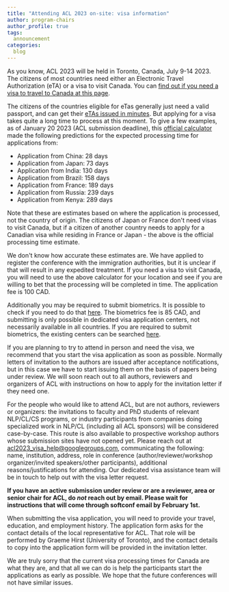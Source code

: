 ```yaml
---
title: "Attending ACL 2023 on-site: visa information"
author: program-chairs
author_profile: true
tags:
  announcement
categories:
  blog
---
```


As you know, ACL 2023 will be held in Toronto, Canada, July 9-14 2023. The citizens of most countries need either an Electronic Travel Authorization (eTA) or a visa to visit Canada. You can [find out if you need a visa to travel to Canada at this page](https://www.cic.gc.ca/english/visit/visas.asp).

The citizens of the countries eligible for eTas generally just need a valid passport, and can get their [eTAs issued in minutes](https://www.cic.gc.ca/english/helpcentre/answer.asp?qnum=1085). But applying for a visa takes quite a long time to process at this moment. To give a few examples, as of January 20 2023 (ACL submission deadline), this [official calculator](https://www.canada.ca/en/immigration-refugees-citizenship/services/application/check-processing-times.html) made the following predictions for the expected processing time for applications from:

* Application from China: 28 days
* Application from Japan: 73 days
* Application from India: 130 days
* Application from Brazil: 158 days
* Application from France: 189 days
* Application from Russia: 239 days
* Application from Kenya: 289 days

Note that these are estimates based on where the application is processed, not the country of origin. The citizens of Japan or France don't need visas to visit Canada, but if a citizen of another country needs to apply for a Canadian visa while residing in France or Japan - the above is the official processing time estimate.

We don't know how accurate these estimates are. We have applied to register the conference with the immigration authorities, but it is unclear if that will result in any expedited treatment. If you need a visa to visit Canada, you will need to use the above calculator for your location and see if you are willing to bet that the processing will be completed in time. The application fee is 100 CAD.

Additionally you may be required to submit biometrics. It is possible to check if you need to do that [here](https://www.cic.gc.ca/english/visit/biometrics.asp). The biometrics fee is 85 CAD, and submitting is only possible in dedicated visa application centers, not necessarily available in all countries. If you are required to submit biometrics, the existing centers can be searched [here](https://www.cic.gc.ca/english/information/where-to-give-biometrics.asp).

If you are planning to try to attend in person and need the visa, we recommend that you start the visa application as soon as possible. Normally letters of invitation to the authors are issued after acceptance notifications, but in this case we have to start issuing them on the basis of papers being under review. We will soon reach out to all authors, reviewers and organizers of ACL with instructions on how to apply for the invitation letter if they need one.

For the people who would like to attend ACL, but are not authors, reviewers or organizers: the invitations to faculty and PhD students of relevant NLP/CL/CS programs, or industry participants from companies doing specialized work in NLP/CL (including all ACL sponsors) will be considered case-by-case. This route is also available to prospective workshop authors whose submission sites have not opened yet. Please reach out at [acl2023_visa_help@googlegroups.com](mailto:acl2023_visa_help@googlegroups.com), communicating the following: name, institution, address, role in conference (author/reviewer/workshop organizer/invited speakers/other participants), additional reasons/justifications for attending. Our dedicated visa assistance team will be in touch to help out with the visa letter request.

**If you have an active submission under review or are a reviewer, area or senior chair for ACL, do _not_ reach out by email. Please wait for instructions that will come through softconf email by February 1st.**

When submitting the visa application, you will need to provide your travel, education, and employment history. The application form asks for the contact details of the local representative for ACL. That role will be performed by Graeme Hirst (University of Toronto), and the contact details to copy into the application form will be provided in the invitation letter.

We are truly sorry that the current visa processing times for Canada are what they are, and that all we can do is help the participants start the applications as early as possible. We hope that the future conferences will not have similar issues.
